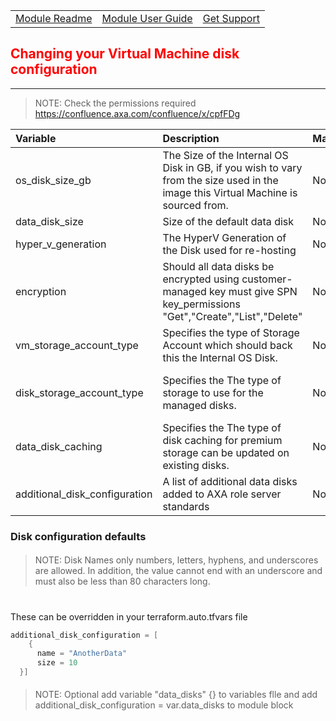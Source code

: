 ||||
|:--|:--|:--
|[Module Readme](../README.md)|[Module User Guide](../)|[Get Support](https://confluence.axa.com/confluence/x/L49iDw)|
##
## <font color="red"><b>Changing your Virtual Machine disk configuration</b></font>

---
> NOTE: Check the permissions required https://confluence.axa.com/confluence/x/cpfFDg

| Variable                      	| Description                                                                        	| Mandatory 	| Validation                                                                     	| Default           	|
|:-------------------------------	|:------------------------------------------------------------------------------------	|:-----------	|:--------------------------------------------------------------------------------	|:-------------------	|
| os_disk_size_gb                	| The Size of the Internal OS Disk in GB, if you wish to vary from the size used in the image this Virtual Machine is sourced from.                                                      	| No     	| Valid 2 or 3 digit number                                                      	| null              	|
| data_disk_size                	| Size of the default data disk                                                      	| No     	| 1-32767                                                      	| `35`              	|
| hyper_v_generation            	| The HyperV Generation of the Disk used for re-hosting                              	| No     	| `V1` `V2`                                                                      	| `V1`              	|
| encryption                    	| Should all data disks be encrypted using customer-managed key must give SPN key_permissions "Get","Create","List","Delete"                     	| No     	| `true` `false`                                                                 	| `false`           	|
| vm_storage_account_type       	| Specifies the type of Storage Account which should back this the Internal OS Disk. 	| No     	| `Standard_LRS` `StandardSSD_LRS` `Premium_LRS`                                 	| `StandardSSD_LRS` 	|
| disk_storage_account_type     	| Specifies the The type of storage to use for the managed disks.                    	| No     	| `Standard_LRS` `StandardSSD_ZRS` `Premium_LRS` `Premium_ZRS` `StandardSSD_LRS` 	| `StandardSSD_LRS` 	|
| data_disk_caching     	| Specifies the The type of disk caching for premium storage can be updated on existing disks.                    	| No     	| `None` `ReadOnly` `ReadWrite`	| `None` 	|
| additional_disk_configuration 	| A list of additional data disks added to AXA role server standards                 	| No     	| See example                                                                    	| Example below     	|



### Disk configuration defaults
####
>NOTE: Disk Names only numbers, letters, hyphens, and underscores are allowed. In addition, the value cannot end with an underscore and must also be less than 80 characters long.
#
These can be overridden in your terraform.auto.tfvars file
```go
additional_disk_configuration = [
    {
      name = "AnotherData"
      size = 10
  }]
```
####
>NOTE: Optional add variable "data_disks" {} to variables flle and add additional_disk_configuration = var.data_disks to module block